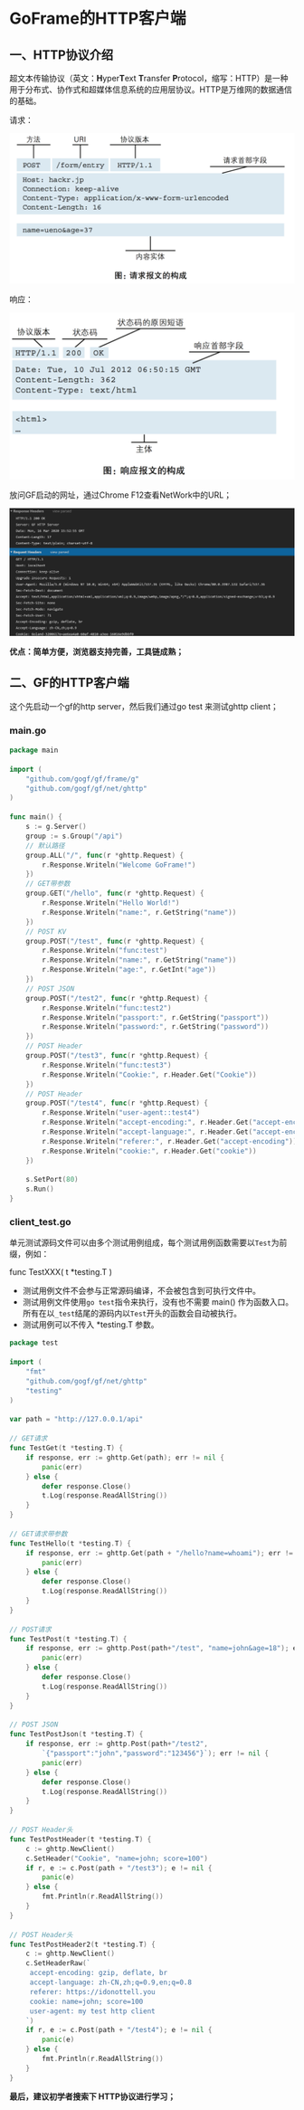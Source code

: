 # GoFrame的HTTP客户端

## 一、HTTP协议介绍

超文本传输协议（英文：**H**yper**T**ext **T**ransfer **P**rotocol，缩写：HTTP）是一种用于分布式、协作式和超媒体信息系统的应用层协议。HTTP是万维网的数据通信的基础。

请求：

![image-20200316235850132](05.goframe的HTTP客户端.assets/image-20200316235850132.png)

响应：

![image-20200316235911263](05.goframe的HTTP客户端.assets/image-20200316235911263.png)

放问GF启动的网址，通过Chrome F12查看NetWork中的URL；

![image-20200316235457715](05.goframe的HTTP客户端.assets/image-20200316235457715.png)

**优点：简单方便，浏览器支持完善，工具链成熟；**

## 二、GF的HTTP客户端

这个先启动一个gf的http server，然后我们通过go test 来测试ghttp client；

### main.go

```go
package main

import (
	"github.com/gogf/gf/frame/g"
	"github.com/gogf/gf/net/ghttp"
)

func main() {
	s := g.Server()
	group := s.Group("/api")
	// 默认路径
	group.ALL("/", func(r *ghttp.Request) {
		r.Response.Writeln("Welcome GoFrame!")
	})
	// GET带参数
	group.GET("/hello", func(r *ghttp.Request) {
		r.Response.Writeln("Hello World!")
		r.Response.Writeln("name:", r.GetString("name"))
	})
	// POST KV
	group.POST("/test", func(r *ghttp.Request) {
		r.Response.Writeln("func:test")
		r.Response.Writeln("name:", r.GetString("name"))
		r.Response.Writeln("age:", r.GetInt("age"))
	})
	// POST JSON
	group.POST("/test2", func(r *ghttp.Request) {
		r.Response.Writeln("func:test2")
		r.Response.Writeln("passport:", r.GetString("passport"))
		r.Response.Writeln("password:", r.GetString("password"))
	})
	// POST Header
	group.POST("/test3", func(r *ghttp.Request) {
		r.Response.Writeln("func:test3")
		r.Response.Writeln("Cookie:", r.Header.Get("Cookie"))
	})
	// POST Header
	group.POST("/test4", func(r *ghttp.Request) {
		r.Response.Writeln("user-agent::test4")
		r.Response.Writeln("accept-encoding:", r.Header.Get("accept-encoding"))
		r.Response.Writeln("accept-language:", r.Header.Get("accept-encoding"))
		r.Response.Writeln("referer:", r.Header.Get("accept-encoding"))
		r.Response.Writeln("cookie:", r.Header.Get("cookie"))
	})

	s.SetPort(80)
	s.Run()
}
```

### client_test.go

单元测试源码文件可以由多个测试用例组成，每个测试用例函数需要以`Test`为前缀，例如：

func TestXXX( t *testing.T )

- 测试用例文件不会参与正常源码编译，不会被包含到可执行文件中。
- 测试用例文件使用`go test`指令来执行，没有也不需要 main() 作为函数入口。所有在以`_test`结尾的源码内以`Test`开头的函数会自动被执行。
- 测试用例可以不传入 *testing.T 参数。

```go
package test

import (
	"fmt"
	"github.com/gogf/gf/net/ghttp"
	"testing"
)

var path = "http://127.0.0.1/api"

// GET请求
func TestGet(t *testing.T) {
	if response, err := ghttp.Get(path); err != nil {
		panic(err)
	} else {
		defer response.Close()
		t.Log(response.ReadAllString())
	}
}

// GET请求带参数
func TestHello(t *testing.T) {
	if response, err := ghttp.Get(path + "/hello?name=whoami"); err != nil {
		panic(err)
	} else {
		defer response.Close()
		t.Log(response.ReadAllString())
	}
}

// POST请求
func TestPost(t *testing.T) {
	if response, err := ghttp.Post(path+"/test", "name=john&age=18"); err != nil {
		panic(err)
	} else {
		defer response.Close()
		t.Log(response.ReadAllString())
	}
}

// POST JSON
func TestPostJson(t *testing.T) {
	if response, err := ghttp.Post(path+"/test2",
		`{"passport":"john","password":"123456"}`); err != nil {
		panic(err)
	} else {
		defer response.Close()
		t.Log(response.ReadAllString())
	}
}

// POST Header头
func TestPostHeader(t *testing.T) {
	c := ghttp.NewClient()
	c.SetHeader("Cookie", "name=john; score=100")
	if r, e := c.Post(path + "/test3"); e != nil {
		panic(e)
	} else {
		fmt.Println(r.ReadAllString())
	}
}

// POST Header头
func TestPostHeader2(t *testing.T) {
	c := ghttp.NewClient()
	c.SetHeaderRaw(`
     accept-encoding: gzip, deflate, br
     accept-language: zh-CN,zh;q=0.9,en;q=0.8
     referer: https://idonottell.you
     cookie: name=john; score=100
     user-agent: my test http client
 	`)
	if r, e := c.Post(path + "/test4"); e != nil {
		panic(e)
	} else {
		fmt.Println(r.ReadAllString())
	}
}
```



**最后，建议初学者搜索下 HTTP协议进行学习；**